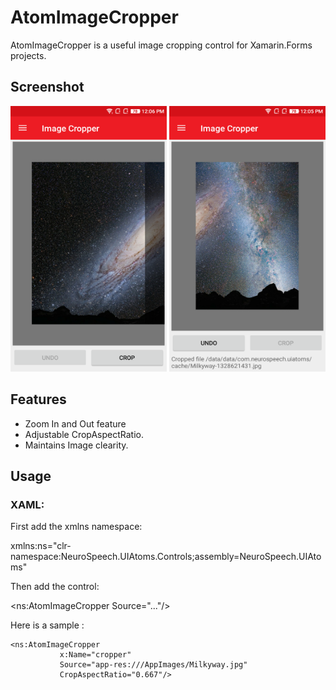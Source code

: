 ﻿# AtomImageCropper
AtomImageCropper is a useful image cropping control for Xamarin.Forms projects.

## Screenshot
<img src="Images/Image-Cropper-1.png" width="250" height="425">  <img src="Images/Image-Cropper-2.png" width="250" height="425">

## Features
 * Zoom In and Out feature
 * Adjustable CropAspectRatio.
 * Maintains Image clearity.

 ## Usage

### XAML:
First add the xmlns namespace:

 xmlns:ns="clr-namespace:NeuroSpeech.UIAtoms.Controls;assembly=NeuroSpeech.UIAtoms"

Then add the control:

 <ns:AtomImageCropper Source="..."/>

Here is a sample :

 ```
 <ns:AtomImageCropper
            x:Name="cropper"
            Source="app-res:///AppImages/Milkyway.jpg"
            CropAspectRatio="0.667"/>
 ```
